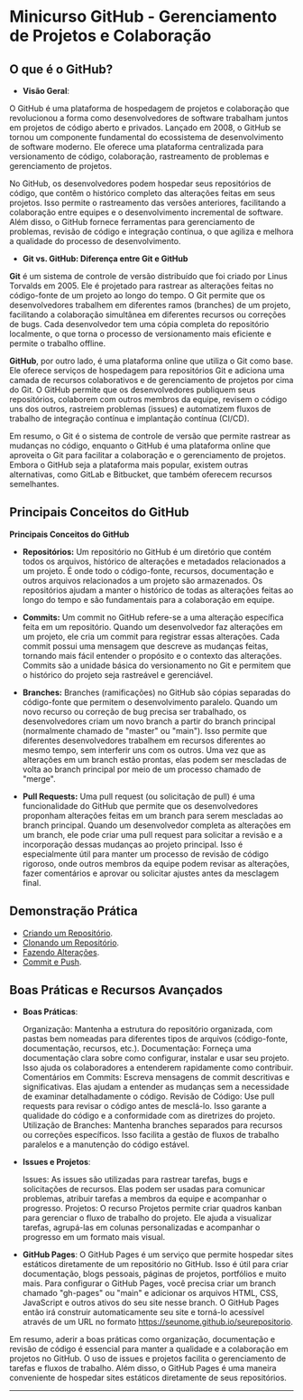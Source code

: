 # Minicurso GitHub - Gerenciamento de Projetos e Colaboração

## O que é o GitHub?

- **Visão Geral**:

O GitHub é uma plataforma de hospedagem de projetos e colaboração que revolucionou a forma como desenvolvedores de software trabalham juntos em projetos de código aberto e privados. Lançado em 2008, o GitHub se tornou um componente fundamental do ecossistema de desenvolvimento de software moderno. Ele oferece uma plataforma centralizada para versionamento de código, colaboração, rastreamento de problemas e gerenciamento de projetos.

No GitHub, os desenvolvedores podem hospedar seus repositórios de código, que contêm o histórico completo das alterações feitas em seus projetos. Isso permite o rastreamento das versões anteriores, facilitando a colaboração entre equipes e o desenvolvimento incremental de software. Além disso, o GitHub fornece ferramentas para gerenciamento de problemas, revisão de código e integração contínua, o que agiliza e melhora a qualidade do processo de desenvolvimento.

- **Git vs. GitHub: Diferença entre Git e GitHub**

**Git** é um sistema de controle de versão distribuído que foi criado por Linus Torvalds em 2005. Ele é projetado para rastrear as alterações feitas no código-fonte de um projeto ao longo do tempo. O Git permite que os desenvolvedores trabalhem em diferentes ramos (branches) de um projeto, facilitando a colaboração simultânea em diferentes recursos ou correções de bugs. Cada desenvolvedor tem uma cópia completa do repositório localmente, o que torna o processo de versionamento mais eficiente e permite o trabalho offline.

**GitHub**, por outro lado, é uma plataforma online que utiliza o Git como base. Ele oferece serviços de hospedagem para repositórios Git e adiciona uma camada de recursos colaborativos e de gerenciamento de projetos por cima do Git. O GitHub permite que os desenvolvedores publiquem seus repositórios, colaborem com outros membros da equipe, revisem o código uns dos outros, rastreiem problemas (issues) e automatizem fluxos de trabalho de integração contínua e implantação contínua (CI/CD).

Em resumo, o Git é o sistema de controle de versão que permite rastrear as mudanças no código, enquanto o GitHub é uma plataforma online que aproveita o Git para facilitar a colaboração e o gerenciamento de projetos. Embora o GitHub seja a plataforma mais popular, existem outras alternativas, como GitLab e Bitbucket, que também oferecem recursos semelhantes.


## Principais Conceitos do GitHub

**Principais Conceitos do GitHub**

- **Repositórios:**
Um repositório no GitHub é um diretório que contém todos os arquivos, histórico de alterações e metadados relacionados a um projeto. É onde todo o código-fonte, recursos, documentação e outros arquivos relacionados a um projeto são armazenados. Os repositórios ajudam a manter o histórico de todas as alterações feitas ao longo do tempo e são fundamentais para a colaboração em equipe.

- **Commits:**
Um commit no GitHub refere-se a uma alteração específica feita em um repositório. Quando um desenvolvedor faz alterações em um projeto, ele cria um commit para registrar essas alterações. Cada commit possui uma mensagem que descreve as mudanças feitas, tornando mais fácil entender o propósito e o contexto das alterações. Commits são a unidade básica do versionamento no Git e permitem que o histórico do projeto seja rastreável e gerenciável.

- **Branches:**
Branches (ramificações) no GitHub são cópias separadas do código-fonte que permitem o desenvolvimento paralelo. Quando um novo recurso ou correção de bug precisa ser trabalhado, os desenvolvedores criam um novo branch a partir do branch principal (normalmente chamado de "master" ou "main"). Isso permite que diferentes desenvolvedores trabalhem em recursos diferentes ao mesmo tempo, sem interferir uns com os outros. Uma vez que as alterações em um branch estão prontas, elas podem ser mescladas de volta ao branch principal por meio de um processo chamado de "merge".

- **Pull Requests:**
Uma pull request (ou solicitação de pull) é uma funcionalidade do GitHub que permite que os desenvolvedores proponham alterações feitas em um branch para serem mescladas ao branch principal. Quando um desenvolvedor completa as alterações em um branch, ele pode criar uma pull request para solicitar a revisão e a incorporação dessas mudanças ao projeto principal. Isso é especialmente útil para manter um processo de revisão de código rigoroso, onde outros membros da equipe podem revisar as alterações, fazer comentários e aprovar ou solicitar ajustes antes da mesclagem final.

## Demonstração Prática

- [Criando um Repositório](https://github.com/Mulheres-h/minicursos/blob/main/github/criando_um_repositorio.md).
- [Clonando um Repositório](https://github.com/Mulheres-h/minicursos/blob/main/github/clonando_um_repositorio.md).
- [Fazendo Alterações](https://github.com/Mulheres-h/minicursos/blob/main/github/alterando_um_repositorio.md).
- [Commit e Push](https://github.com/Mulheres-h/minicursos/blob/main/github/commit_e_push.md).

## Boas Práticas e Recursos Avançados
 - **Boas Práticas**:

    Organização: Mantenha a estrutura do repositório organizada, com pastas bem nomeadas para diferentes tipos de arquivos (código-fonte, documentação, recursos, etc.).
    Documentação: Forneça uma documentação clara sobre como configurar, instalar e usar seu projeto. Isso ajuda os colaboradores a entenderem rapidamente como contribuir.
    Comentários em Commits: Escreva mensagens de commit descritivas e significativas. Elas ajudam a entender as mudanças sem a necessidade de examinar detalhadamente o código.
    Revisão de Código: Use pull requests para revisar o código antes de mesclá-lo. Isso garante a qualidade do código e a conformidade com as diretrizes do projeto.
    Utilização de Branches: Mantenha branches separados para recursos ou correções específicos. Isso facilita a gestão de fluxos de trabalho paralelos e a manutenção do código estável.

- **Issues e Projetos**:

    Issues: As issues são utilizadas para rastrear tarefas, bugs e solicitações de recursos. Elas podem ser usadas para comunicar problemas, atribuir tarefas a membros da equipe e acompanhar o progresso.
    Projetos: O recurso Projetos permite criar quadros kanban para gerenciar o fluxo de trabalho do projeto. Ele ajuda a visualizar tarefas, agrupá-las em colunas personalizadas e acompanhar o progresso em um formato mais visual.

- **GitHub Pages**:
O GitHub Pages é um serviço que permite hospedar sites estáticos diretamente de um repositório no GitHub. Isso é útil para criar documentação, blogs pessoais, páginas de projetos, portfólios e muito mais. Para configurar o GitHub Pages, você precisa criar um branch chamado "gh-pages" ou "main" e adicionar os arquivos HTML, CSS, JavaScript e outros ativos do seu site nesse branch. O GitHub Pages então irá construir automaticamente seu site e torná-lo acessível através de um URL no formato https://seunome.github.io/seurepositorio.

Em resumo, aderir a boas práticas como organização, documentação e revisão de código é essencial para manter a qualidade e a colaboração em projetos no GitHub. O uso de issues e projetos facilita o gerenciamento de tarefas e fluxos de trabalho. Além disso, o GitHub Pages é uma maneira conveniente de hospedar sites estáticos diretamente de seus repositórios.

---
